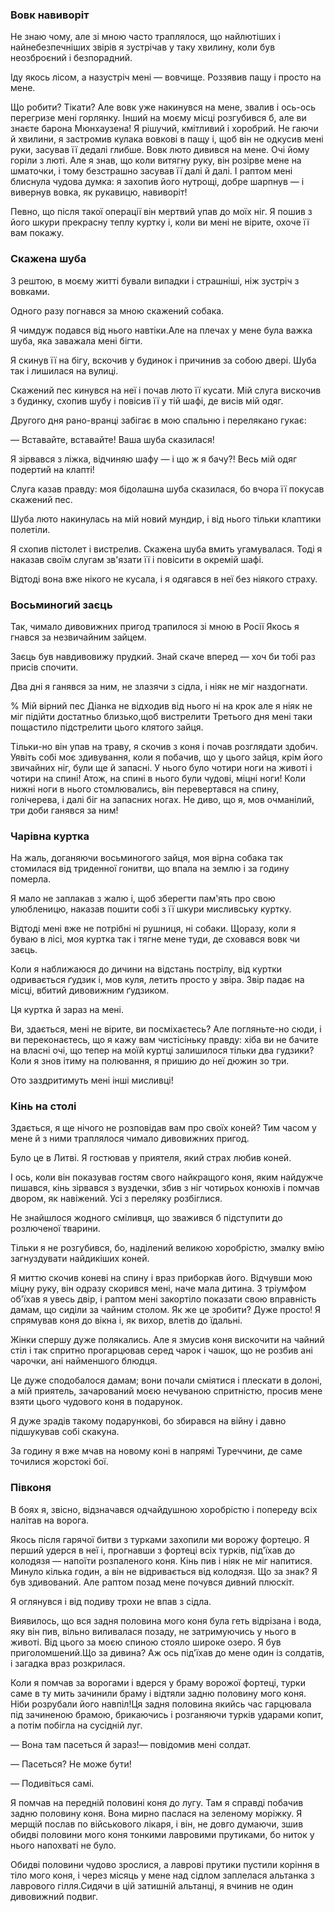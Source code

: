 ### Вовк навиворіт

Не знаю чому, але зі мною часто траплялося, що найлютіших і найнебезпечніших звірів я зустрічав у таку хвилину, коли був неозброєний і безпорадний.

Іду якось лісом, а назустріч мені — вовчище.
Роззявив пащу і просто на мене.

Що робити?
Тікати?
Але вовк уже накинувся на мене, звалив і ось-ось перегризе мені горлянку.
Інший на моєму місці розгубився б, але ви знаєте барона Мюнхаузена!
Я рішучий, кмітливий і хоробрий.
Не гаючи й хвилини, я застромив кулака вовкові в пащу і, щоб він не одкусив мені руки, засував її дедалі глибше.
Вовк люто дивився на мене.
Очі йому горіли з люті.
Але я знав, що коли витягну руку, він розірве мене на шматочки, і тому безстрашно засував її далі й далі.
І раптом мені блиснула чудова думка: я захопив його нутрощі, добре шарпнув — і вивернув вовка, як рукавицю, навиворіт!

Певно, що після такої операції він мертвий упав до моїх ніг.
Я пошив з його шкури прекрасну теплу куртку і, коли ви мені не вірите, охоче її вам покажу.

### Скажена шуба

З рештою, в моєму житті бували випадки і страшніші, ніж зустріч з вовками.

Одного разу погнався за мною скажений собака.

Я чимдуж подався від нього навтіки.Але на плечах у мене була важка шуба, яка заважала мені бігти.

Я скинув її на бігу, вскочив у будинок і причинив за собою двері.
Шуба так і лишилася на вулиці.

Скажений пес кинувся на неї і почав люто її кусати.
Мій слуга вискочив з будинку, схопив шубу і повісив її у тій шафі, де висів мій одяг.

Другого дня рано-вранці забігає в мою спальню і перелякано гукає:

— Вставайте, вставайте!
Ваша шуба сказилася!

Я зірвався з ліжка, відчиняю шафу — і що ж я бачу?!
Весь мій одяг подертий на клапті!

Слуга казав правду: моя бідолашна шуба сказилася, бо вчора її покусав скажений пес.

Шуба люто накинулась на мій новий мундир, і від нього тільки клаптики полетіли.

Я схопив пістолет і вистрелив.
Скажена шуба вмить угамувалася.
Тоді я наказав своїм слугам зв'язати її і повісити в окремій шафі.

Відтоді вона вже нікого не кусала, і я одягався в неї без ніякого страху.

### Восьминогий заєць

Так, чимало дивовижних пригод трапилося зі мною в Росії
Якось я гнався за незвичайним зайцем.

Заєць був навдивовижу прудкий.
Знай скаче вперед — хоч би тобі раз присів спочити.

Два дні я ганявся за ним, не злазячи з сідла, і ніяк не міг наздогнати.

% Мій вірний пес Діанка не відходив від нього ні на крок але я ніяк не міг підійти достатньо близько,щоб вистрелити
Третього дня мені таки пощастило підстрелити цього клятого зайця.

Тільки-но він упав на траву, я скочив з коня і почав розглядати здобич.
Уявіть собі моє здивування, коли я побачив, що у цього зайця, крім його звичайних ніг, були ще й запасні.
У нього було чотири ноги на животі і чотири на спині!
Атож, на спині в нього були чудові, міцні ноги!
Коли нижні ноги в нього стомлювались, він перевертався на спину, голічерева, і далі біг на запасних ногах.
Не диво, що я, мов очманілий, три доби ганявся за ним!

### Чарівна куртка

На жаль, доганяючи восьминогого зайця, моя вірна собака так стомилася від триденної гонитви, що впала на землю і за годину померла.

Я мало не заплакав з жалю і, щоб зберегти пам'ять про свою улюбленицю, наказав пошити собі з її шкури мисливську куртку.

Відтоді мені вже не потрібні ні рушниця, ні собаки.
Щоразу, коли я буваю в лісі, моя куртка так і тягне мене туди, де сховався вовк чи заєць.

Коли я наближаюся до дичини на відстань пострілу, від куртки одривається ґудзик і, мов куля, летить просто у звіра.
Звір падає на місці, вбитий дивовижним ґудзиком.

Ця куртка й зараз на мені.

Ви, здається, мені не вірите, ви посміхаєтесь?
Але погляньте-но сюди, і ви переконаєтесь, що я кажу вам чистісіньку правду: хіба ви не бачите на власні очі, що тепер на моїй куртці залишилося тільки два гудзики?
Коли я знов ітиму на полювання, я пришию до неї дюжин зо три.

Ото заздритимуть мені інші мисливці!

### Кінь на столі

Здається, я ще нічого не розповідав вам про своїх коней?
Тим часом у мене й з ними траплялося чимало дивовижних пригод.

Було це в Литві.
Я гостював у приятеля, який страх любив коней.

І ось, коли він показував гостям свого найкращого коня, яким найдужче пишався, кінь зірвався з вуздечки, збив з ніг чотирьох конюхів і помчав двором, як навіжений.
Усі з переляку розбіглися.

Не знайшлося жодного сміливця, що зважився б підступити до розлюченої тварини.

Тільки я не розгубився, бо, наділений великою хоробрістю, змалку вмію загнуздувати найдикіших коней.

Я миттю скочив коневі на спину і враз приборкав його.
Відчувши мою міцну руку, він одразу скорився мені, наче мала дитина.
З тріумфом об'їхав я увесь двір, і раптом мені закортіло показати свою вправність дамам, що сиділи за чайним столом.
Як же це зробити?
Дуже просто!
Я спрямував коня до вікна і, як вихор, влетів до їдальні.

Жінки спершу дуже полякались.
Але я змусив коня вискочити на чайний стіл і так спритно прогарцював серед чарок і чашок, що не розбив ані чарочки, ані найменшого блюдця.

Це дуже сподобалося дамам; вони почали сміятися і плескати в долоні, а мій приятель, зачарований моєю нечуваною спритністю, просив мене взяти цього чудового коня в подарунок.

Я дуже зрадів такому подарункові, бо збирався на війну і давно підшукував собі скакуна.

За годину я вже мчав на новому коні в напрямі Туреччини, де саме точилися жорстокі бої.

### Півконя

В боях я, звісно, відзначався одчайдушною хоробрістю і попереду всіх налітав на ворога.

Якось після гарячої битви з турками захопили ми ворожу фортецю.
Я перший удерся в неї і, прогнавши з фортеці всіх турків, під'їхав до колодязя — напоїти розпаленого коня.
Кінь пив і ніяк не міг напитися.
Минуло кілька годин, а він не відривається від колодязя.
Що за знак?
Я був здивований.
Але раптом позад мене почувся дивний плюскіт.

Я оглянувся і від подиву трохи не впав з сідла.

Виявилось, що вся задня половина мого коня була геть відрізана і вода, яку він пив, вільно виливалася позаду, не затримуючись у нього в животі.
Від цього за моєю спиною стояло широке озеро.
Я був приголомшений.Що за дивина?
Аж ось під'їхав до мене один із солдатів, і загадка враз розкрилася.

Коли я помчав за ворогами і вдерся у браму ворожої фортеці, турки саме в ту мить зачинили браму і відтяли задню половину мого коня.
Ніби розрубали його навпіл!Ця задня половина якийсь час гарцювала під зачиненою брамою, брикаючись і розганяючи турків ударами копит, а потім побігла на сусідній луг.

— Вона там пасеться й зараз!— повідомив мені солдат.

— Пасеться?
Не може бути!

— Подивіться самі.

Я помчав на передній половині коня до лугу.
Там я справді побачив задню половину коня.
Вона мирно паслася на зеленому моріжку.
Я мерщій послав по військового лікаря, і він, не довго думаючи, зшив обидві половини мого коня тонкими лавровими прутиками, бо ниток у нього напохваті не було.

Обидві половини чудово зрослися, а лаврові прутики пустили коріння в тіло мого коня, і через місяць у мене над сідлом заплелася альтанка з лаврового гілля.Сидячи в цій затишній альтанці, я вчинив не один дивовижний подвиг.
